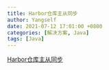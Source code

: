 ```yaml
---
title: Harbor仓库主从同步
author: Yangself
date: 2021-07-12 17:01:00 +0800
categories: [解决方案, Java]
tags: [Java]
---
```


[Harbor仓库主从同步](https://blog.csdn.net/qq_36801585/article/details/106981591)